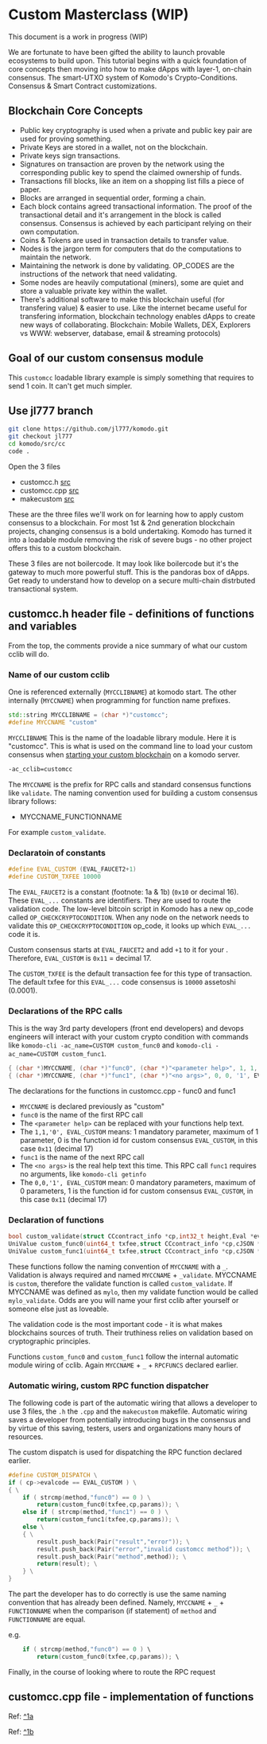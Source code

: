 # Custom Masterclass (WIP)
This document is a work in progress (WIP)

We are fortunate to have been gifted the ability to launch provable ecosystems to build upon.  This tutorial begins with a quick foundation of core concepts then moving into how to make dApps with layer-1, on-chain consensus. The smart-UTXO system of Komodo's Crypto-Conditions.  Consensus & Smart Contract customizations.

## Blockchain Core Concepts
* Public key cryptography is used when a private and public key pair are used for proving something.
* Private Keys are stored in a wallet, not on the blockchain.
* Private keys sign transactions.
* Signatures on transaction are proven by the network using the corresponding public key to spend the claimed ownership of funds.
* Transactions fill blocks, like an item on a shopping list fills a piece of paper.
* Blocks are arranged in sequential order, forming a chain.
* Each block contains agreed transactional information. The proof of the transactional detail and it's arrangement in the block is called consensus. Consensus is achieved by each participant relying on their own computation.
* Coins & Tokens are used in transaction details to transfer value.
* Nodes is the jargon term for computers that do the computations to maintain the network.
* Maintaining the network is done by validating.  OP_CODES are the instructions of the network that need validating.
* Some nodes are heavily computational (miners), some are quiet and store a valuable private key within the wallet.
* There's additional software to make this blockchain useful (for transfering value) & easier to use. Like the internet became useful for transfering information, blockchain technology enables dApps to create new ways of collaborating.  Blockchain: Mobile Wallets, DEX, Explorers vs WWW: webserver, database, email & streaming protocols)

## Goal of our custom consensus module
This `customcc` loadable library example is simply something that requires to send 1 coin.  It can't get much simpler.

## Use jl777 branch

```bash
git clone https://github.com/jl777/komodo.git
git checkout jl777
cd komodo/src/cc
code .
```
Open the 3 files
* customcc.h [src](https://github.com/jl777/komodo/blob/jl777/src/cc/customcc.h)
* customcc.cpp [src](https://github.com/jl777/komodo/blob/jl777/src/cc/customcc.cpp)
* makecustom [src](https://github.com/jl777/komodo/blob/jl777/src/cc/makecustom)

These are the three files we'll work on for learning how to apply custom consensus to a blockchain.  For most 1st & 2nd generation blockchain projects, changing consensus is a bold undertaking.  Komodo has turned it into a loadable module removing the risk of severe bugs - no other project offers this to a custom blockchain.

These 3 files are not boilercode.  It may look like boilercode but it's the gateway to much more powerful stuff.   This is the pandoras box of dApps.  Get ready to understand how to develop on a secure multi-chain distrbuted transactional system.

## customcc.h header file - definitions of functions and variables
From the top, the comments provide a nice summary of what our custom cclib will do.

### Name of our custom cclib
One is referenced externally (`MYCCLIBNAME`) at komodo start.  The other internally (`MYCCNAME`) when programming for function name prefixes.

```cpp
std::string MYCCLIBNAME = (char *)"customcc";
#define MYCCNAME "custom"
```
`MYCCLIBNAME` This is the name of the loadable library module.  Here it is "customcc".  This is what is used on the command line to load your custom consensus when [starting your custom blockchain](/basic-docs/installations/creating-asset-chains.html) on a komodo server.

```bash
-ac_cclib=customcc
```

The `MYCCNAME` is the prefix for RPC calls and standard consensus functions like `validate`.
The naming convention used for building a custom consensus library follows:
* MYCCNAME_FUNCTIONNAME

For example `custom_validate`.


### Declaratoin of constants
```cpp
#define EVAL_CUSTOM (EVAL_FAUCET2+1)
#define CUSTOM_TXFEE 10000
```
The `EVAL_FAUCET2` is a constant (footnote: 1a & 1b) (`0x10` or decimal 16).   These `EVAL_...` constants are identifiers.  They are used to route the validation code.  The low-level bitcoin script in Komodo has a new op_code called `OP_CHECKCRYPTOCONDITION`.   When any node on the network needs to validate this `OP_CHECKCRYPTOCONDITION` op_code, it looks up which `EVAL_...` code it is.

Custom consensus starts at `EVAL_FAUCET2` and add `+1` to it for your .  Therefore, `EVAL_CUSTOM` is `0x11` = decimal 17.

The `CUSTOM_TXFEE` is the default transaction fee for this type of transaction.  The default txfee for this `EVAL_...` code consensus is `10000` assetoshi (0.0001).


### Declarations of the RPC calls
This is the way 3rd party developers (front end developers) and devops engineers will interact with your custom crypto condition with commands like `komodo-cli -ac_name=CUSTOM custom_func0` and `komodo-cli -ac_name=CUSTOM custom_func1`.

```cpp
{ (char *)MYCCNAME, (char *)"func0", (char *)"<parameter help>", 1, 1, '0', EVAL_CUSTOM },
{ (char *)MYCCNAME, (char *)"func1", (char *)"<no args>", 0, 0, '1', EVAL_CUSTOM },
```
The declarations for the functions in customcc.cpp - func0 and func1

* `MYCCNAME` is declared previously as "custom"
* `func0` is the name of the first RPC call
* The `<parameter help>` can be replaced with your functions help text.
* The `1,1,'0', EVAL_CUSTOM` means: 1 mandatory parameter, maximum of 1 parameter, 0 is the function id for custom consensus `EVAL_CUSTOM`, in this case `0x11` (decimal 17)
* `func1` is the name of the next RPC call
* The `<no args>` is the real help text this time.  This RPC call `func1` requires no arguments, like `komodo-cli getinfo`
* The `0,0,'1', EVAL_CUSTOM` mean: 0 mandatory parameters, maximum of 0 parameters, 1 is the function id for custom consensus `EVAL_CUSTOM`, in this case `0x11` (decimal 17)

### Declaration of functions
```cpp
bool custom_validate(struct CCcontract_info *cp,int32_t height,Eval *eval,const CTransaction tx);
UniValue custom_func0(uint64_t txfee,struct CCcontract_info *cp,cJSON *params);
UniValue custom_func1(uint64_t txfee,struct CCcontract_info *cp,cJSON *params);
```
These functions follow the naming convention of `MYCCNAME` with a `_`.  Validation is always required and named `MYCCNAME` + `_validate`.  MYCCNAME is `custom`, therefore the validate function is called `custom_validate`.   If MYCCNAME was defined as `mylo`, then my validate function would be called `mylo_validate`.  Odds are you will name your first cclib after yourself or someone else just as loveable.

The validation code is the most important code - it is what makes blockchains sources of truth.  Their truthiness relies on validation based on cryptographic principles.

Functions `custom_func0` and `custom_func1` follow the internal automatic module wiring of cclib.  Again `MYCCNAME` + `_` + `RPCFUNCS` declared earlier.

### Automatic wiring, custom RPC function dispatcher

The following code is part of the automatic wiring that allows a developer to use 3 files, the `.h` the `.cpp` and the `makecustom` makefile.   Automatic wiring saves a developer from potentially  introducing bugs in the consensus and by virtue of this saving, testers, users and organizations many hours of resources.

The custom dispatch is used for dispatching the RPC function declared earlier.

```cpp
#define CUSTOM_DISPATCH \
if ( cp->evalcode == EVAL_CUSTOM ) \
{ \
    if ( strcmp(method,"func0") == 0 ) \
        return(custom_func0(txfee,cp,params)); \
    else if ( strcmp(method,"func1") == 0 ) \
        return(custom_func1(txfee,cp,params)); \
    else \
    { \
        result.push_back(Pair("result","error")); \
        result.push_back(Pair("error","invalid customcc method")); \
        result.push_back(Pair("method",method)); \
        return(result); \
    } \
}
```

The part the developer has to do correctly is use the same naming convention that has already been defined.  Namely, `MYCCNAME` + `_` + `FUNCTIONNAME` when the comparison (if statement) of `method` and `FUNCTIONNAME` are equal.

e.g.
```cpp
    if ( strcmp(method,"func0") == 0 ) \
        return(custom_func0(txfee,cp,params)); \
```

Finally, in the course of looking where to route the RPC request

## customcc.cpp file - implementation of functions





Ref: [^1a](https://github.com/jl777/komodo/blob/jl777/src/cc/eval.h#L63)

Ref: [^1b](https://github.com/jl777/komodo/blob/jl777/src/cc/cclib.cpp#L31)
